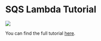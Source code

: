 SQS Lambda Tutorial
===================

![](https://cdn-images-1.medium.com/max/800/1*RNSPfSYQSwaRSBPt5AMXnA.png)

You can find the full tutorial [here](https://epsagon.com/blog/how-to-setup-aws-lambda-with-sqs).
